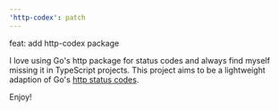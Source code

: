 ```yaml
---
'http-codex': patch
---
```


feat: add http-codex package

I love using Go's http package for status codes and always find myself missing it in TypeScript projects. This project aims to be a lightweight adaption of Go's [http status codes](https://go.dev/src/net/http/status.go).

Enjoy!
